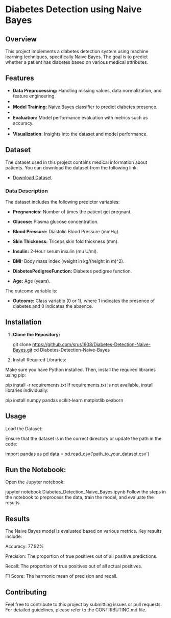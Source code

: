 # Diabetes Detection using Naive Bayes

## Overview

This project implements a diabetes detection system using machine learning techniques, specifically Naive Bayes. The goal is to predict whether a patient has diabetes based on various medical attributes.

## Features

- **Data Preprocessing:** Handling missing values, data normalization, and feature engineering.
- 
- **Model Training:** Naive Bayes classifier to predict diabetes presence.
- 
- **Evaluation:** Model performance evaluation with metrics such as accuracy.
- 
- **Visualization:** Insights into the dataset and model performance.

## Dataset

The dataset used in this project contains medical information about patients. You can download the dataset from the following link:

- [Download Dataset](https://www.kaggle.com/datasets/uciml/pima-indians-diabetes-database)

### Data Description

The dataset includes the following predictor variables:

- **Pregnancies:** Number of times the patient got pregnant.
  
- **Glucose:** Plasma glucose concentration.
  
- **Blood Pressure:** Diastolic Blood Pressure (mmHg).
  
- **Skin Thickness:** Triceps skin fold thickness (mm).
  
- **Insulin:** 2-Hour serum insulin (mu U/ml).
  
- **BMI:** Body mass index (weight in kg/(height in m)^2).

- **DiabetesPedigreeFunction:** Diabetes pedigree function.

- **Age:** Age (years).

The outcome variable is:

- **Outcome:** Class variable (0 or 1), where 1 indicates the presence of diabetes and 0 indicates the absence.

## Installation

1. **Clone the Repository:**

   git clone https://github.com/srus1608/Diabetes-Detection-Naive-Bayes.git
   cd Diabetes-Detection-Naive-Bayes

2. Install Required Libraries:

Make sure you have Python installed. Then, install the required libraries using pip:

pip install -r requirements.txt
If requirements.txt is not available, install libraries individually:

pip install numpy pandas scikit-learn matplotlib seaborn

## Usage
Load the Dataset:

Ensure that the dataset is in the correct directory or update the path in the code:

import pandas as pd
data = pd.read_csv('path_to_your_dataset.csv')

## Run the Notebook:

Open the Jupyter notebook:

jupyter notebook Diabetes_Detection_Naive_Bayes.ipynb
Follow the steps in the notebook to preprocess the data, train the model, and evaluate the results.

## Results
The Naive Bayes model is evaluated based on various metrics. Key results include:

Accuracy: 77.92%

Precision: The proportion of true positives out of all positive predictions.

Recall: The proportion of true positives out of all actual positives.

F1 Score: The harmonic mean of precision and recall.

## Contributing
Feel free to contribute to this project by submitting issues or pull requests. For detailed guidelines, please refer to the CONTRIBUTING.md file.



